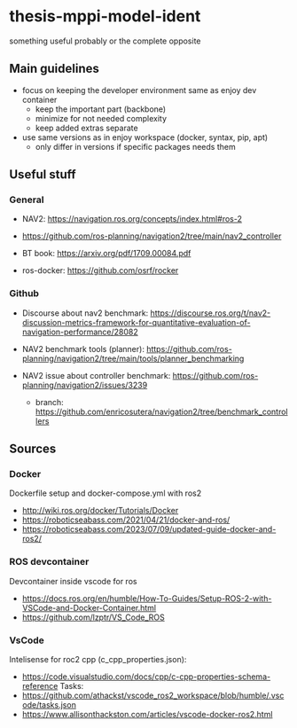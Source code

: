 # thesis-mppi-model-ident

something useful probably or the complete opposite

## Main guidelines

- focus on keeping the developer environment same as enjoy dev container
  - keep the important part (backbone)
  - minimize for not needed complexity
  - keep added extras separate
- use same versions as in enjoy workspace (docker, syntax, pip, apt)
  - only differ in versions if specific packages needs them

## Useful stuff

### General

- NAV2: https://navigation.ros.org/concepts/index.html#ros-2
- https://github.com/ros-planning/navigation2/tree/main/nav2_controller

- BT book: https://arxiv.org/pdf/1709.00084.pdf

- ros-docker: https://github.com/osrf/rocker

### Github

- Discourse about nav2 benchmark: https://discourse.ros.org/t/nav2-discussion-metrics-framework-for-quantitative-evaluation-of-navigation-performance/28082

- NAV2 benchmark tools (planner): https://github.com/ros-planning/navigation2/tree/main/tools/planner_benchmarking

- NAV2 issue about controller benchmark: https://github.com/ros-planning/navigation2/issues/3239
    - branch: https://github.com/enricosutera/navigation2/tree/benchmark_controllers

## Sources

### Docker

Dockerfile setup and docker-compose.yml with ros2
- http://wiki.ros.org/docker/Tutorials/Docker
- https://roboticseabass.com/2021/04/21/docker-and-ros/
- https://roboticseabass.com/2023/07/09/updated-guide-docker-and-ros2/

### ROS devcontainer

Devcontainer inside vscode for ros
- https://docs.ros.org/en/humble/How-To-Guides/Setup-ROS-2-with-VSCode-and-Docker-Container.html
- https://github.com/lzptr/VS_Code_ROS

### VsCode

Intelisense for roc2 cpp (c_cpp_properties.json):
- https://code.visualstudio.com/docs/cpp/c-cpp-properties-schema-reference
Tasks:
- https://github.com/athackst/vscode_ros2_workspace/blob/humble/.vscode/tasks.json
- https://www.allisonthackston.com/articles/vscode-docker-ros2.html
